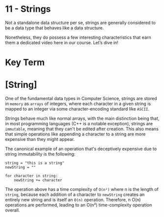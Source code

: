 # 11 - Strings

Not a standalone data structure per se, strings are generally considered to be 
a data type that behaves like a data structure.

Nonetheless, they do possess a few interesting characteristics that earn them 
a dedicated video here in our course. Let’s dive in!

# Key Term

# [String]

  One of the fundamental data types in Computer Science, strings are stored in
  `memory` as `arrays` of integers, where each character in a given string is 
  mapped to an integer via some character-encoding standard like `ASCII`.

  Strings behave much like normal arrays, with the main distinction being that,
  in most programming languages (C++ is a notable exception), strings are
  `immutable`, meaning that they can't be edited after creation. This also
  means that simple operations like appending a character to a string are more
  expensive than they might appear.

  The canonical example of an operation that's deceptively expensive due to
  string immutability is the following:
  
    string = "this is a string"
    newString = ""

    for character in string:
        newString += character

  The operation above has a time complexity of `O(n²)` where n is the length of 
  `string`, because each addition of a character to `newString` creates an entirely 
  new string and is itself an `O(n)` operation. Therefore, n O(n) operations are 
  performed, leading to an O(n²) time-complexity operation overall.
